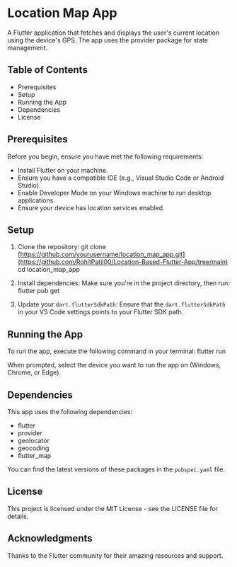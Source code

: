 # Location Map App

A Flutter application that fetches and displays the user's current location using the device's GPS. The app uses the provider package for state management.

## Table of Contents

- Prerequisites
- Setup
- Running the App
- Dependencies
- License

## Prerequisites

Before you begin, ensure you have met the following requirements:

- Install Flutter on your machine.
- Ensure you have a compatible IDE (e.g., Visual Studio Code or Android Studio).
- Enable Developer Mode on your Windows machine to run desktop applications.
- Ensure your device has location services enabled.

## Setup

1. Clone the repository:
   git clone [https://github.com/yourusername/location_map_app.git](https://github.com/RohitPatil00/Location-Based-Flutter-App/tree/main)
   cd location_map_app

2. Install dependencies:
   Make sure you're in the project directory, then run:
   flutter pub get

3. Update your `dart.flutterSdkPath`:
   Ensure that the `dart.flutterSdkPath` in your VS Code settings points to your Flutter SDK path.

## Running the App

To run the app, execute the following command in your terminal:
flutter run

When prompted, select the device you want to run the app on (Windows, Chrome, or Edge).

## Dependencies

This app uses the following dependencies:

- flutter
- provider
- geolocator
- geocoding
- flutter_map

You can find the latest versions of these packages in the `pubspec.yaml` file.

## License

This project is licensed under the MIT License - see the LICENSE file for details.

## Acknowledgments

Thanks to the Flutter community for their amazing resources and support.
